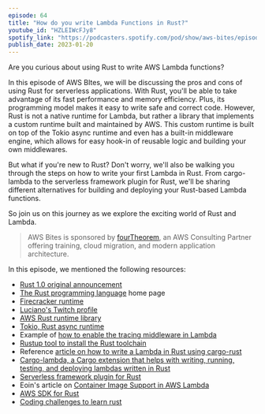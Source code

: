 ```yaml
---
episode: 64
title: "How do you write Lambda Functions in Rust?"
youtube_id: "HZLEIWcFJy8"
spotify_link: "https://podcasters.spotify.com/pod/show/aws-bites/episodes/64--How-do-you-write-Lambda-Functions-in-Rust-e1tkluh"
publish_date: 2023-01-20
---
```


Are you curious about using Rust to write AWS Lambda functions?

In this episode of AWS BItes, we will be discussing the pros and cons of using Rust for serverless applications. With Rust, you'll be able to take advantage of its fast performance and memory efficiency. Plus, its programming model makes it easy to write safe and correct code. However, Rust is not a native runtime for Lambda, but rather a library that implements a custom runtime built and maintained by AWS. This custom runtime is built on top of the Tokio async runtime and even has a built-in middleware engine, which allows for easy hook-in of reusable logic and building your own middlewares.

But what if you're new to Rust? Don't worry, we'll also be walking you through the steps on how to write your first Lambda in Rust. From cargo-lambda to the serverless framework plugin for Rust, we'll be sharing different alternatives for building and deploying your Rust-based Lambda functions. 

So join us on this journey as we explore the exciting world of Rust and Lambda.

> AWS Bites is sponsored by [fourTheorem](https://fourtheorem.com/), an AWS Consulting Partner offering training, cloud migration, and modern application architecture.

In this episode, we mentioned the following resources:

- [Rust 1.0 original announcement](https://blog.rust-lang.org/2015/05/15/Rust-1.0.html)
- [The Rust programming language](https://www.rust-lang.org/) home page
- [Firecracker runtime](https://firecracker-microvm.github.io)
- [Luciano's Twitch profile](https://twitch.tv/loige)
- [AWS Rust runtime library](https://github.com/awslabs/aws-lambda-rust-runtime)
- [Tokio, Rust async runtime](https://tokio.rs/)
- Example of [how to enable the tracing middleware in Lambda](https://github.com/awslabs/aws-lambda-rust-runtime/blob/99dba6447253ac87cf3cefeb2ba130b50514f9df/examples/http-tower-trace/src/main.rs)
- [Rustup tool to install the Rust toolchain](https://rustup.rs/)
- Reference [article on how to write a Lambda in Rust using cargo-rust](https://blog.scanner.dev/getting-started-with-serverless-rust-in-aws-lambda/)
- [Cargo-lambda, a Cargo extension that helps with writing, running, testing, and deploying lambdas written in Rust](https://www.cargo-lambda.info/)
- [Serverless framework plugin for Rust](https://www.serverless.com/plugins/serverless-rust)
- Eoin's article on [Container Image Support in AWS Lambda](https://dev.to/eoinsha/container-image-support-in-aws-lambda-deep-dive-2keh)
- [AWS SDK for Rust](https://github.com/awslabs/aws-sdk-rust)
- [Coding challenges to learn rust](https://exercism.org/)
